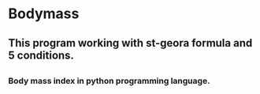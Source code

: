 # Bodymass

<h2> This program working with st-geora formula and 5 conditions. <h2>
  
<h3> Body mass index in python programming language. <h3>
  
